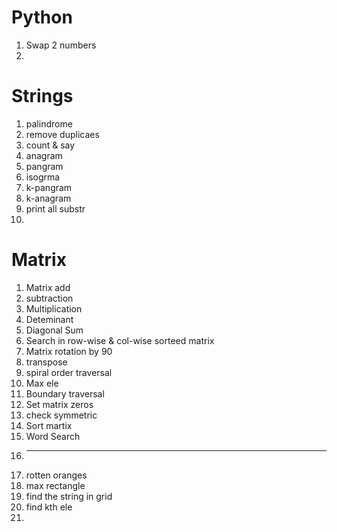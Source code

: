 # Python

1. Swap 2 numbers
2. 



# Strings

1. palindrome
2. remove duplicaes
3. count & say
4. anagram
5. pangram
6. isogrma
7. k-pangram
8. k-anagram
9. print all substr
10. 

# Matrix

1. Matrix add
2. subtraction
3. Multiplication
4. Deteminant
5. Diagonal Sum
6. Search in row-wise & col-wise sorteed matrix
7. Matrix rotation by 90
8. transpose
9. spiral order traversal
10. Max ele
11. Boundary traversal
12. Set matrix zeros
13. check symmetric
14. Sort martix
15. Word Search
16. ---
17. rotten oranges
18. max rectangle
19. find the string in grid
20. find kth ele
21.
